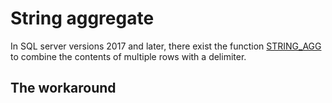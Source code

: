 # String aggregate
In SQL server versions 2017 and later, there exist the function [STRING_AGG](https://docs.microsoft.com/en-us/sql/t-sql/functions/string-agg-transact-sql)
to combine the contents of multiple rows with a delimiter. 

## The workaround
